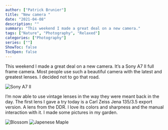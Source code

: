 ```yaml
---
author: ["Patrick Brunier"]
title: "New camera "
date: "2021-04-08"
description: ""
summary: "This weekend I made a great deal on a new camera."
tags: ["Nature", "Photography", "Relaxed"]
categories: ["Photography"]
series: [""]
ShowToc: false
TocOpen: false
---
```


This weekend I made a great deal on a new camera. It’s a Sony A7 II full frame camera. Most people use such a beautiful camera with the latest and greatest lenses. I decided not to go that road.

![Sony A7 II](/imgs/sony_a7II/0.jpg)

I’m now able to use vintage lenses in the way they were meant back in the day. The first lens I gave a try today is a Carl Zeiss Jena 135/3.5 export version. A lens from the DDR. I love its colors and sharpness and the manual interaction with it. I made some pictures in my garden.

![Blossom](/imgs/sony_a7II/1.jpg)
![Japenese Maple](/imgs/sony_a7II/2.jpg)